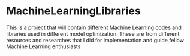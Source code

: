 # MachineLearningLibraries
This is a project that will contain different Machine Learning codes and libraries used in different model optimization. These are from different resources and researches that I did for implementation and guide fellow Machine Learning enthusiasts
